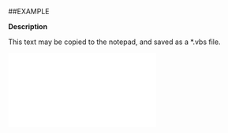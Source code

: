 

##EXAMPLE

**Description**

This text may be copied to the notepad, and saved as a *.vbs file.

![](../../Examples/vbs/ClientScript.OnAppointmentDialogClosed.vbs.txt)





